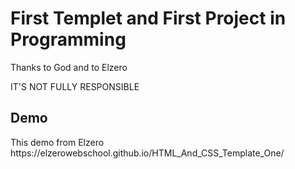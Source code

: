 <h1>First Templet and First Project in Programming </h1>
<p>Thanks to God and to <a herf"https://elzero.org/">Elzero</a></p>
IT'S NOT FULLY RESPONSIBLE
<h2>Demo</h2>
This demo from Elzero 
https://elzerowebschool.github.io/HTML_And_CSS_Template_One/
